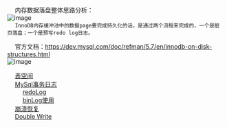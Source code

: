 

&emsp; 内存数据落盘整体思路分析：  
![image](http://www.wt1814.com/static/view/images/SQL/sql-173.png)  
&emsp; `InnoDB内存缓冲池中的数据page要完成持久化的话，是通过两个流程来完成的，一个是脏页落盘；一个是预写redo log日志。`  



&emsp; 官方文档：https://dev.mysql.com/doc/refman/5.7/en/innodb-on-disk-structures.html  
![image](http://www.wt1814.com/static/view/images/SQL/sql-133.png)  

&emsp; [表空间](/docs/SQL/TableSpace.md)  
&emsp; [MySql事务日志](/docs/SQL/log.md)  
&emsp; &emsp; [redoLog](/docs/SQL/redoLog.md)  
&emsp; &emsp; [binLog使用](/docs/SQL/Binlog.md)  
&emsp; [崩溃恢复](/docs/SQL/CrashRecovery.md)  
&emsp; [Double Write](/docs/SQL/DoubleWrite.md)  


